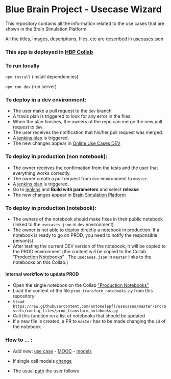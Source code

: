 # Blue Brain Project - Usecase Wizard
This repository contains all the information related to the use cases that are shown in the Brain Simulation Platform.

All the titles, images, descriptions, files, etc are described in [usecases.json](/src/assets/config_files/usecases.json)

### This app is deployed in [HBP Collab](https://collab.humanbrainproject.eu/#/collab/1655/nav/66850)

### To run locally
``` npm install ``` (install dependencies)

``` npm run dev ``` (run server)

### To deploy in a dev environment:
* The user make a pull request to the `dev` branch
* A travis plan is triggered to look for any error in the files.
* When the plan finishes, the owners of the repo can merge the new pull request to `dev`.
* The user receives the notification that his/her pull request was merged.
* A [jenkins plan](https://bbpcode.epfl.ch/ci/job/nse.usecases-wizard.github/) is triggered.
* The new changes appear in [Online Use Cases DEV](https://collab.humanbrainproject.eu/#/collab/8444/nav/64015)

### To deploy in production (non notebook):
* The owner receives the confirmation from the tests and the user that everything works correctly.
* The owner create a pull request from `dev` environment to `master`.
* A [jenkins plan](https://bbpcode.epfl.ch/ci/job/nse.usecases-wizard/) is triggered.
* Go to [jenkins](https://bbpcode.epfl.ch/ci/job/nse.usecases-wizard/) and **Build with parameters** and select **release**
* The new changes appear in [Brain Simulation Platform](https://collab.humanbrainproject.eu/#/collab/1655/nav/28538)

### To deploy in production (notebook):

* The owners of the notebook should make fixes in their public notebook (linked to the `usecases.json` in `dev` environment).
* The owner is not able to deploy directly a notebook in production. If a notebook is ready to go on PROD, you need to notify the responsible person(s)
* After testing the current DEV version of the notebook, it will be copied to the PROD environment (the content will be copied to the Collab ["Production Notebooks"](https://collab.humanbrainproject.eu/#/collab/9494/nav/71623) . The `usecases.json` in `master` links to the notebooks on this Collab.)

#### Internal workflow to update PROD

 * Open the single notebook on the Collab ["Production Notebooks"](https://collab.humanbrainproject.eu/#/collab/9494/nav/71623)
 * Load the content of the file `prod_transform_notebooks.py` from this repository:
 * `%load https://raw.githubusercontent.com/antonelepfl/usecases/master/src/assets/config_files/prod_transform_notebooks.py`
 * Call this function on a list of notebooks that should be updated
 * If a new file is created, a PR to `master` has to be made changing the `id` of the notebook


### How to ... :
* Add new: [use case](/documentation/add_new_usecase.md) - [MOOC](/documentation/add_new_mooc.md) - [models](/documentation/add_new_model.md)

* If single cell models [change](/documentation/single_cell_model_change.md)

* The usual [path](/documentation/usual_path.md) the user follows
